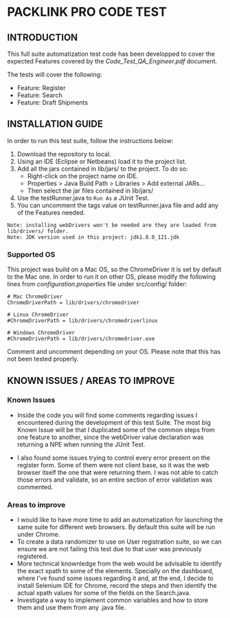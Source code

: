 # PACKLINK PRO CODE TEST

## INTRODUCTION
This full suite automatization test code has been developped to cover the expected Features covered by the _Code_Test_QA_Engineer.pdf_ document.

The tests will cover the following:
* Feature: Register
* Feature: Search
* Feature: Draft Shipments


## INSTALLATION GUIDE

In order to run this test suite, follow the instructions below:
1. Download the repository to local.
2. Using an IDE (Eclipse or Netbeans) load it to the project list.
3. Add all the jars contained in lib/jars/ to the project. To do so:
   - Right-click on the project name on IDE.
   - Properties > Java Build Path > Libraries > Add external JARs...
   - Then select the jar files contained in lib/jars/
4. Use the testRunner.java to `Run As` a JUnit Test.
5. You can uncomment the tags value on testRunner.java file and add any of the Features needed.

```
Note: installing webDrivers won't be needed are they are loaded from lib/drivers/ folder.
Note: JDK version used in this project: jdk1.8.0_121.jdk
```

### Supported OS

This project was build on a Mac OS, so the ChromeDriver it is set by default to the Mac one. In order to run it on other OS, please modify the following lines from _configuration.properties_ file under src/config/ folder:

```
# Mac ChromeDriver
ChromeDriverPath = lib/drivers/chromedriver

# Linux ChromeDriver
#ChromeDriverPath = lib/drivers/chromedriverlinux

# Windows ChromeDriver 
#ChromeDriverPath = lib/drivers/chromedriver.exe
```

Comment and uncomment depending on your OS. Please note that this has not been tested properly.


## KNOWN ISSUES / AREAS TO IMPROVE

### Known Issues
* Inside the code you will find some comments regarding issues I encountered during the development of this test Suite.
The most big Known Issue will be that I duplicated some of the common steps from one feature to another, since the webDriver value declaration was returning a NPE when running the JUnit Test.

* I also found some issues trying to control every error present on the register form. Some of them were not client base, so it was the web browser itself the one that were returning them. I was not able to catch those errors and validate, so an entire section of error validation was commented.

### Areas to improve

- I would like to have more time to add an automatization for launching the same suite for different web browsers. By default this suite will be run under Chrome.
- To create a data randomizer to use on User registration suite, so we can ensure we are not failing this test due to that user was previously registered.
- More technical knownledge from the web would be advisable to identify the exact xpath to some of the elements. Specially on the dashboard, where I've found some issues regarding it and, at the end, I decide to install Selenium IDE for Chrome, record the steps and then identify the actual xpath values for some of the fields on the Search.java.
- Investigate a way to implement common variables and how to store them and use them from any .java file.

